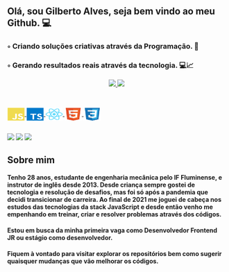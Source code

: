 ## Olá, sou Gilberto Alves, seja bem vindo ao meu Github. 💻
###  ◦ Criando soluções criativas através da Programação. 🚀
###  ◦ Gerando resultados reais através da tecnologia. 💻📈



<div align="center">
  <a href="https://github.com/gibaajr">
  <img height="160em" src="https://github-readme-stats.vercel.app/api?username=gibaajr&show_icons=true&theme=tokyonight&include_all_commits=true&count_private=true"/>
  <img height="160em" src="https://github-readme-stats.vercel.app/api/top-langs/?username=gibaajr&layout=compact&langs_count=7&theme=tokyonight"/>
</div>

  ##
  
  <div style="display: inline_block"><br>
    <img align="center" alt="Giba-Js" height="30" width="40" src="https://raw.githubusercontent.com/devicons/devicon/master/icons/javascript/javascript-plain.svg">
    <img align="center" alt="Giba-Ts" height="30" width="40" src="https://raw.githubusercontent.com/devicons/devicon/master/icons/typescript/typescript-plain.svg">
    <img align="center" alt="Giba-React" height="30" width="40" src="https://raw.githubusercontent.com/devicons/devicon/master/icons/react/react-original.svg">
    <img align="center" alt="Giba-HTML" height="30" width="40" src="https://raw.githubusercontent.com/devicons/devicon/master/icons/html5/html5-original.svg">
    <img align="center" alt="Giba-CSS" height="30" width="40" src="https://raw.githubusercontent.com/devicons/devicon/master/icons/css3/css3-original.svg"> 
</div>
  
  ##
  
  <div> 
    <a href="https://instagram.com/juniorgiba" target="_blank"><img src="https://img.shields.io/badge/-Instagram-%23E4405F?style=for-the-badge&logo=instagram&logoColor=white" target="_blank"></a>
    <a href = "mailto:gilberto.alves.jr@gmail.com"><img src="https://img.shields.io/badge/-Gmail-%23333?style=for-the-badge&logo=gmail&logoColor=white" target="_blank"></a>
    <a href="https://www.linkedin.com/in/gilberto-alves-3690a5121/" target="_blank"><img src="https://img.shields.io/badge/-LinkedIn-%230077B5?style=for-the-badge&logo=linkedin&logoColor=white" target="_blank"></a> 
</div>
  
  ##
  
  ## Sobre mim
  
  #### Tenho 28 anos, estudante de engenharia mecânica pelo IF Fluminense, e instrutor de inglês desde 2013. Desde criança sempre gostei de tecnologia e resolução de desafios, mas foi só após a pandemia que decidi transicionar de carreira. Ao final de 2021 me joguei de cabeça nos estudos das tecnologias da stack JavaScript e desde então venho me empenhando em treinar, criar e resolver problemas através dos códigos. 
  #### Estou em busca da minha primeira vaga como Desenvolvedor Frontend JR ou estágio como desenvolvedor. 
  #### Fiquem à vontado para visitar explorar os repositórios bem como sugerir quaisquer mudanças que vão melhorar os códigos. 
